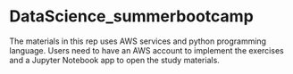 # DataScience_summerbootcamp
The materials in this rep uses AWS services and python programming language. Users need to have an AWS account to implement the exercises and a Jupyter Notebook app to open the study materials.  
